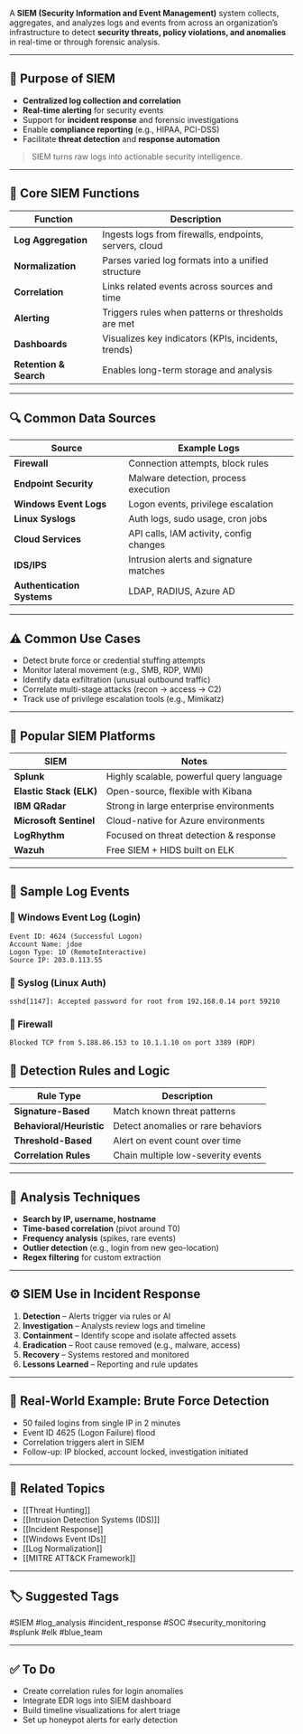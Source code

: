 A **SIEM (Security Information and Event Management)** system collects, aggregates, and analyzes logs and events from across an organization’s infrastructure to detect **security threats, policy violations, and anomalies** in real-time or through forensic analysis.

---

## 🎯 Purpose of SIEM

- **Centralized log collection and correlation**
- **Real-time alerting** for security events
- Support for **incident response** and forensic investigations
- Enable **compliance reporting** (e.g., HIPAA, PCI-DSS)
- Facilitate **threat detection** and **response automation**

> SIEM turns raw logs into actionable security intelligence.

---

## 🧱 Core SIEM Functions

| Function          | Description                                               |
|-------------------|-----------------------------------------------------------|
| **Log Aggregation** | Ingests logs from firewalls, endpoints, servers, cloud  |
| **Normalization**  | Parses varied log formats into a unified structure       |
| **Correlation**    | Links related events across sources and time             |
| **Alerting**       | Triggers rules when patterns or thresholds are met       |
| **Dashboards**     | Visualizes key indicators (KPIs, incidents, trends)      |
| **Retention & Search** | Enables long-term storage and analysis             |

---

## 🔍 Common Data Sources

| Source                | Example Logs                        |
|------------------------|-------------------------------------|
| **Firewall**           | Connection attempts, block rules    |
| **Endpoint Security**  | Malware detection, process execution|
| **Windows Event Logs** | Logon events, privilege escalation  |
| **Linux Syslogs**      | Auth logs, sudo usage, cron jobs    |
| **Cloud Services**     | API calls, IAM activity, config changes |
| **IDS/IPS**            | Intrusion alerts and signature matches |
| **Authentication Systems** | LDAP, RADIUS, Azure AD         |

---

## ⚠️ Common Use Cases

- Detect brute force or credential stuffing attempts
- Monitor lateral movement (e.g., SMB, RDP, WMI)
- Identify data exfiltration (unusual outbound traffic)
- Correlate multi-stage attacks (recon → access → C2)
- Track use of privilege escalation tools (e.g., Mimikatz)

---

## 🧰 Popular SIEM Platforms

| SIEM                | Notes                                      |
|---------------------|--------------------------------------------|
| **Splunk**           | Highly scalable, powerful query language  |
| **Elastic Stack (ELK)** | Open-source, flexible with Kibana        |
| **IBM QRadar**       | Strong in large enterprise environments   |
| **Microsoft Sentinel** | Cloud-native for Azure environments     |
| **LogRhythm**        | Focused on threat detection & response    |
| **Wazuh**            | Free SIEM + HIDS built on ELK             |

---

## 📑 Sample Log Events

### 🔐 Windows Event Log (Login)
```text
Event ID: 4624 (Successful Logon)
Account Name: jdoe
Logon Type: 10 (RemoteInteractive)
Source IP: 203.0.113.55
```

### 🧬 Syslog (Linux Auth)
```
sshd[1147]: Accepted password for root from 192.168.0.14 port 59210
```

### 🛑 Firewall
```
Blocked TCP from 5.188.86.153 to 10.1.1.10 on port 3389 (RDP)
```

## 🧠 Detection Rules and Logic

|Rule Type|Description|
|---|---|
|**Signature-Based**|Match known threat patterns|
|**Behavioral/Heuristic**|Detect anomalies or rare behaviors|
|**Threshold-Based**|Alert on event count over time|
|**Correlation Rules**|Chain multiple low-severity events|

---

## 🧪 Analysis Techniques

- **Search by IP, username, hostname**
- **Time-based correlation** (pivot around T0)
- **Frequency analysis** (spikes, rare events)
- **Outlier detection** (e.g., login from new geo-location)
- **Regex filtering** for custom extraction

---

## ⚙️ SIEM Use in Incident Response

1. **Detection** – Alerts trigger via rules or AI
2. **Investigation** – Analysts review logs and timeline
3. **Containment** – Identify scope and isolate affected assets
4. **Eradication** – Root cause removed (e.g., malware, access)
5. **Recovery** – Systems restored and monitored
6. **Lessons Learned** – Reporting and rule updates

---

## 📘 Real-World Example: Brute Force Detection

- 50 failed logins from single IP in 2 minutes
- Event ID 4625 (Logon Failure) flood
- Correlation triggers alert in SIEM
- Follow-up: IP blocked, account locked, investigation initiated

---

## 🔗 Related Topics

- [[Threat Hunting]]
- [[Intrusion Detection Systems (IDS)]]
- [[Incident Response]]
- [[Windows Event IDs]]
- [[Log Normalization]]
- [[MITRE ATT&CK Framework]]

---

## 🏷 Suggested Tags

#SIEM #log_analysis #incident_response #SOC #security_monitoring #splunk #elk #blue_team

---

## ✅ To Do

-  Create correlation rules for login anomalies
-  Integrate EDR logs into SIEM dashboard
-  Build timeline visualizations for alert triage
-  Set up honeypot alerts for early detection

